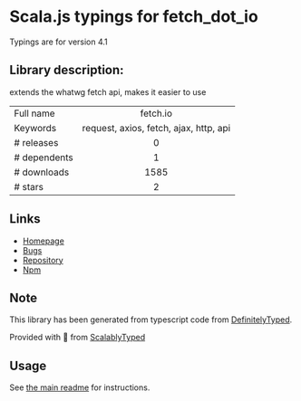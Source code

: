 
# Scala.js typings for fetch_dot_io

Typings are for version 4.1

## Library description:
extends the whatwg fetch api, makes it easier to use

|                    |                 |
| ------------------ | :-------------: |
| Full name          | fetch.io |
| Keywords           | request, axios, fetch, ajax, http, api |
| # releases         | 0 |
| # dependents       | 1 |
| # downloads        | 1585 |
| # stars            | 2 |

## Links
- [Homepage](https://github.com/haoxins/fetch.io#readme)
- [Bugs](https://github.com/haoxins/fetch.io/issues)
- [Repository](https://github.com/haoxins/fetch.io)
- [Npm](https://www.npmjs.com/package/fetch.io)
    


## Note
This library has been generated from typescript code from [DefinitelyTyped](https://definitelytyped.org).

Provided with :purple_heart: from [ScalablyTyped](https://github.com/oyvindberg/ScalablyTyped)

## Usage
See [the main readme](../../readme.md) for instructions.


